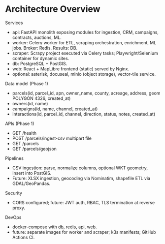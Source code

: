 # Architecture Overview

Services
- api: FastAPI monolith exposing modules for ingestion, CRM, campaigns, contracts, auctions, ML.
- worker: Celery worker for ETL, scraping orchestration, enrichment, ML jobs. Broker: Redis. Results: DB.
- scraper: Scrapy project executed via Celery tasks; Playwright/Selenium container for dynamic sites.
- db: PostgreSQL + PostGIS.
- web: React + MapLibre frontend (static) served by Nginx.
- optional: asterisk, docuseal, minio (object storage), vector-tile service.

Data model (Phase 1)
- parcels(id, parcel_id, apn, owner_name, county, acreage, address, geom POLYGON 4326, created_at)
- owners(id, name)
- campaigns(id, name, channel, created_at)
- interactions(id, parcel_id, channel, direction, status, notes, created_at)

APIs (Phase 1)
- GET /health
- POST /parcels/ingest-csv multipart file
- GET /parcels
- GET /parcels/geojson

Pipelines
- CSV ingestion: parse, normalize columns, optional WKT geometry, insert into PostGIS.
- Future: XLSX ingestion, geocoding via Nominatim, shapefile ETL via GDAL/GeoPandas.

Security
- CORS configured; future: JWT auth, RBAC, TLS termination at reverse proxy.

DevOps
- docker-compose with db, redis, api, web.
- future: separate images for worker and scraper; k3s manifests; GitHub Actions CI.
